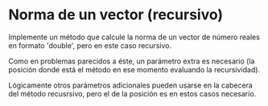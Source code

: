 # Norma de un vector (recursivo)

Implemente un método que calcule la norma de un vector de número reales en formato 'double',  pero en este caso recursivo. 

Como en problemas parecidos a éste, un parámetro extra es necesario (la posición donde está el método en ese momento evaluando la recursividad).  

Lógicamente otros parámetros adicionales pueden usarse en la cabecera del método recusrsivo, pero el de la posición es en estos casos necesario.
